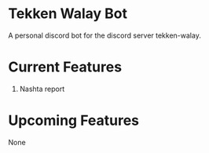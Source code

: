 # Tekken Walay Bot
A personal discord bot for the discord server tekken-walay.

# Current Features
1. Nashta report

# Upcoming Features 
None